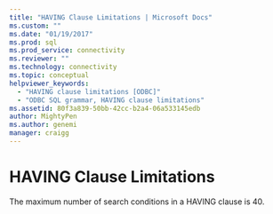 ```yaml
---
title: "HAVING Clause Limitations | Microsoft Docs"
ms.custom: ""
ms.date: "01/19/2017"
ms.prod: sql
ms.prod_service: connectivity
ms.reviewer: ""
ms.technology: connectivity
ms.topic: conceptual
helpviewer_keywords: 
  - "HAVING clause limitations [ODBC]"
  - "ODBC SQL grammar, HAVING clause limitations"
ms.assetid: 80f3a839-50bb-42cc-b2a4-06a533145edb
author: MightyPen
ms.author: genemi
manager: craigg
---
```

# HAVING Clause Limitations
The maximum number of search conditions in a HAVING clause is 40.
